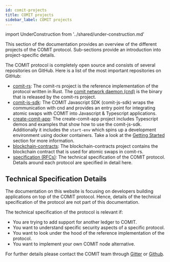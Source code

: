 ```yaml
---
id: comit-projects
title: COMIT projects
sidebar_label: COMIT projects
---
```


import UnderConstruction from '../shared/under-construction.md'

<UnderConstruction />

This section of the documentation provides an overview of the different projects of the COMIT protocol.
Sub-sections provide an introduction into project-specific details.

The COMIT protocol is completely open source and consists of several repositories on GitHub.
Here is a list of the most important repositories on GitHub:

* [comit-rs](https://github.com/comit-network/comit-rs): The comit-rs project is the reference implementation of the protocol written in Rust. The [comit network daemon (cnd)](comit-protocol-stack.md#comit-network-daemon-cnd) is the binary that is released by the comit-rs project.
* [comit-js-sdk](https://github.com/comit-network/comit-js-sdk): The COMIT Javascript SDK (comit-js-sdk) wraps the communication with cnd and provides an entry point for integrating atomic swaps with COMIT into Javascript & Typescript applications.
* [create-comit-app](https://github.com/comit-network/create-comit-app): The create-comit-app project includes Typescript demos and examples that show how to use the comit-js-sdk. Additionally it includes the `start-env` which spins up a development environment using docker containers. Take a look at the [Getting Started](../getting-started/create-comit-app.md) section for more information.
* [blockchain-contracts](https://github.com/comit-network/blockchain-contracts): The blockchain-contracts project contains the blockchain contract that is used for atomic swaps in comit-rs.
* [specification (RFCs)](https://github.com/comit-network/RFCs): The technical specification of the COMIT protocol. Details around each protocol are specified in detail here.

## Technical Specification Details

The documentation on this website is focusing on developers building applications on top of the COMIT protocol.
Hence, details of the technical specification of the protocol are not part of this documentation.

The technical specification of the protocol is relevant if:

* You are trying to add support for another ledger to COMIT.
* You want to understand specific security aspects of a specific protocol.
* You want to look under the hood of the reference implementation of the protocol.
* You want to implement your own COMIT node alternative.

For further details please contact the COMIT team through [Gitter](https://gitter.im/comit-network/community) or [Github](https://github.com/comit-network).
